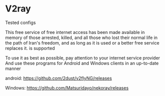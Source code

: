 # V2ray
Tested configs

This free service of free internet access has been made available in memory of those arrested, killed, and all those who lost their normal life in the path of Iran's freedom, and as long as it is used or a better free service replaces it. is supported

To use it as best as possible, pay attention to your internet service provider
And use these programs for Android and Windows clients in an up-to-date manner

android:
https://github.com/2dust/v2flyNG/releases

Windows:
https://github.com/Matsuridayo/nekoray/releases

